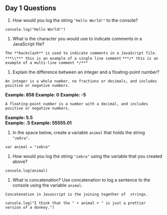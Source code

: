 ## Day 1 Questions

1. How would you log the string `"Hello World!"` to the console?

``
console.log("Hello World!")
``

1. What is the character you would use to indicate comments in a JavaScript file?

``The **backslash** is used to indicate comments in a JavaScript file.``
``***\\*** this is an example of a single line comment``
``***/* this is an example of a
multi-line comment */*** ``

1. Explain the difference between an integer and a floating-point number?

``An integer is a whole number, no fractions or decimals, and includes positive or negative numbers.``

**Example: 858**
**Example: 0**
**Example: -5**

``A floating-point number is a number with a decimal, and includes positive or negative numbers.``

**Example: 5.5**  
**Example: .5**
**Example: 55555.01**

1. In the space below, create a variable `animal` that holds the string `"zebra"`.

``var animal = "zebra"``

1. How would you log the string `"zebra"` using the variable that you created above?

``console.log(animal)``

1. What is concatenation? Use concatenation to log a sentence to the console using the variable `animal`.

``Concatenation in Javascript is the joining together of  strings.``

``console.log("I think that the " + animal + " is just a prettier version of a donkey.")`` 
